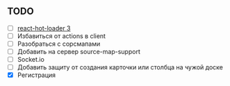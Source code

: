 
## TODO

* [ ] [react-hot-loader 3](https://github.com/gaearon/react-hot-loader/blob/next-docs/docs/README.md#migration-to-30)
* [ ] Избавиться от actions в client
* [ ] Разобраться с сорсмапами
* [ ] Добавить на сервер source-map-support
* [ ] Socket.io
* [ ] Добавить защиту от создания карточки или столбца на чужой доске
* [X] Регистрация
